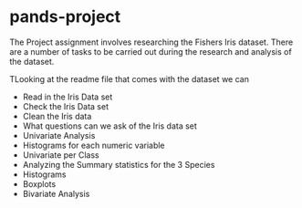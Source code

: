 # pands-project

The Project assignment involves researching the Fishers Iris dataset. 
There are a number of tasks to be carried out during the research and analysis of the dataset. 

TLooking at the readme file that comes with the dataset we can 

* Read in the Iris Data set
* Check the Iris Data set
* Clean the Iris data
* What questions can we ask of the Iris data set
* Univariate Analysis
* Histograms for each numeric variable
* Univariate per Class
* Analyzing the Summary statistics for the 3 Species
* Histograms
* Boxplots
* Bivariate Analysis


